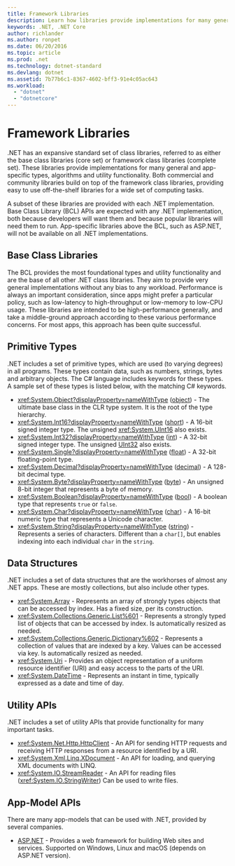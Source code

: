 ```yaml
---
title: Framework Libraries
description: Learn how libraries provide implementations for many general and app-specific types, algorithms, and utility functionality.
keywords: .NET, .NET Core
author: richlander
ms.author: ronpet
ms.date: 06/20/2016
ms.topic: article
ms.prod: .net
ms.technology: dotnet-standard
ms.devlang: dotnet
ms.assetid: 7b77b6c1-8367-4602-bff3-91e4c05ac643
ms.workload: 
  - "dotnet"
  - "dotnetcore"
---
```


# Framework Libraries

.NET has an expansive standard set of class libraries, referred to as either the base class libraries (core set) or framework class libraries (complete set). These libraries provide implementations for many general and app-specific types, algorithms and utility functionality. Both commercial and community libraries build on top of the framework class libraries, providing easy to use off-the-shelf libraries for a wide set of computing tasks.

A subset of these libraries are provided with each .NET implementation. Base Class Library (BCL) APIs are expected with any .NET implementation, both because developers will want them and because popular libraries will need them to run. App-specific libraries above the BCL, such as ASP.NET, will not be available on all .NET implementations.

## Base Class Libraries

The BCL provides the most foundational types and utility functionality and are the base of all other .NET class libraries. They aim to provide very general implementations without any bias to any workload. Performance is always an important consideration, since apps might prefer a particular policy, such as low-latency to high-throughput or low-memory to low-CPU usage. These libraries are intended to be high-performance generally, and take a middle-ground approach according to these various performance concerns. For most apps, this approach has been quite successful.

## Primitive Types

.NET includes a set of primitive types, which are used (to varying degrees) in all programs. These types contain data, such as numbers, strings, bytes and arbitrary objects. The C# language includes keywords for these types. A sample set of these types is listed below, with the matching C# keywords.

* <xref:System.Object?displayProperty=nameWithType> ([object](../csharp/language-reference/keywords/object.md)) - The ultimate base class in the CLR type system. It is the root of the type hierarchy.
* <xref:System.Int16?displayProperty=nameWithType> ([short](../csharp/language-reference/keywords/short.md)) - A 16-bit signed integer type. The unsigned <xref:System.UInt16> also exists.
* <xref:System.Int32?displayProperty=nameWithType> ([int](../csharp/language-reference/keywords/int.md)) - A 32-bit signed integer type. The unsigned [UInt32](../csharp/language-reference/keywords/uint.md) also exists.
* <xref:System.Single?displayProperty=nameWithType> ([float](../csharp/language-reference/keywords/float.md)) - A 32-bit floating-point type.
* <xref:System.Decimal?displayProperty=nameWithType> ([decimal](../csharp/language-reference/keywords/decimal.md)) - A 128-bit decimal type.
* <xref:System.Byte?displayProperty=nameWithType> ([byte](../csharp/language-reference/keywords/byte.md)) - An unsigned 8-bit integer that represents a byte of memory.
* <xref:System.Boolean?displayProperty=nameWithType> ([bool](../csharp/language-reference/keywords/bool.md)) - A boolean type that represents `true` or `false`.
* <xref:System.Char?displayProperty=nameWithType> ([char](../csharp/language-reference/keywords/char.md)) - A 16-bit numeric type that represents a Unicode character.
* <xref:System.String?displayProperty=nameWithType> ([string](../csharp/language-reference/keywords/string.md)) - Represents a series of characters. Different than a `char[]`, but enables indexing into each individual `char` in the `string`.

## Data Structures

.NET includes a set of data structures that are the workhorses of almost any .NET apps. These are mostly collections, but also include other types.

*   <xref:System.Array> - Represents an array of strongly types objects that can be accessed by index. Has a fixed size, per its construction.
*   <xref:System.Collections.Generic.List%601> - Represents a strongly typed list of objects that can be accessed by index. Is automatically resized as needed.
*   <xref:System.Collections.Generic.Dictionary%602> - Represents a collection of values that are indexed by a key. Values can be accessed via key. Is automatically resized as needed.
*   <xref:System.Uri> - Provides an object representation of a uniform resource identifier (URI) and easy access to the parts of the URI.
*   <xref:System.DateTime> - Represents an instant in time, typically expressed as a date and time of day.

## Utility APIs

.NET includes a set of utility APIs that provide functionality for many important tasks.

*   <xref:System.Net.Http.HttpClient> - An API for sending HTTP requests and receiving HTTP responses from a resource identified by a URI.
*   <xref:System.Xml.Linq.XDocument> - An API for loading, and querying XML documents with LINQ.
*   <xref:System.IO.StreamReader> - An API for reading files (<xref:System.IO.StringWriter>) Can be used to write files.

## App-Model APIs

There are many app-models that can be used with .NET, provided by several companies.

*   [ASP.NET](http://asp.net) - Provides a web framework for building Web sites and services. Supported on Windows, Linux and macOS (depends on ASP.NET version).
